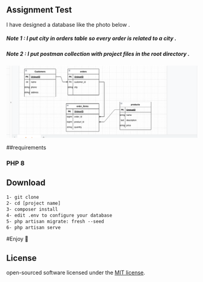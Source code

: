 
## Assignment Test

I have designed a database like the photo below .
##### Note 1 :  I put city in orders table so every order is related to a city .
##### Note 2 : I put postman collection with project files in the root directory .

![Screenshot](image.png)

##requirements
### PHP 8

## Download 
    1- git clone 
    2- cd [project name]
    3- composer install 
    4- edit .env to configure your database
    5- php artisan migrate: fresh --seed 
    6- php artisan serve

#Enjoy 🙂

## License
open-sourced software licensed under the [MIT license](https://opensource.org/licenses/MIT).
